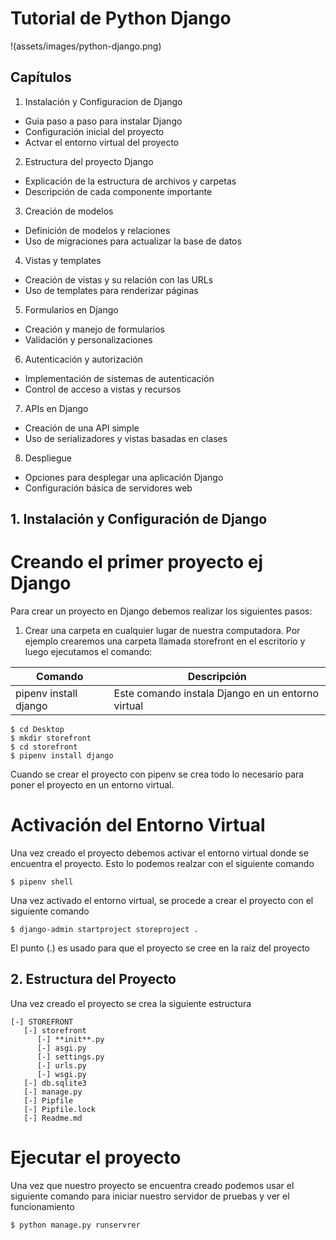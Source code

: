 # Tutorial de Python Django

!(assets/images/python-django.png)

## Capítulos

1. Instalación y Configuracion de Django

- Guia paso a paso para instalar Django
- Configuración inicial del proyecto
- Actvar el entorno virtual del proyecto

2. Estructura del proyecto Django

- Explicación de la estructura de archivos y carpetas
- Descripción de cada componente importante

3. Creación de modelos

- Definición de modelos y relaciones
- Uso de migraciones para actualizar la base de datos

4. Vistas y templates

- Creación de vistas y su relación con las URLs
- Uso de templates para renderizar páginas

5. Formularios en Django

- Creación y manejo de formularios
- Validación y personalizaciones

6. Autenticación y autorización

- Implementación de sistemas de autenticación
- Control de acceso a vistas y recursos

7. APIs en Django

- Creación de una API simple
- Uso de serializadores y vistas basadas en clases

8. Despliegue

- Opciones para desplegar una aplicación Django
- Configuración básica de servidores web

## 1. Instalación y Configuración de Django

# Creando el primer proyecto ej Django

Para crear un proyecto en Django debemos realizar los siguientes pasos:

1. Crear una carpeta en cualquier lugar de nuestra computadora. Por ejemplo
   crearemos una carpeta llamada storefront en el escritorio y luego ejecutamos
   el comando:

| Comando               | Descripción                                       |
| --------------------- | ------------------------------------------------- |
| pipenv install django | Este comando instala Django en un entorno virtual |

```
$ cd Desktop
$ mkdir storefront
$ cd storefront
$ pipenv install django
```

Cuando se crear el proyecto con pipenv se crea todo lo necesario para poner el
proyecto en un entorno virtual.

# Activación del Entorno Virtual

Una vez creado el proyecto debemos activar el entorno virtual donde se encuentra
el proyecto. Esto lo podemos realzar con el siguiente comando

```
$ pipenv shell
```

Una vez activado el entorno virtual, se procede a crear el proyecto con el
siguiente comando

```
$ django-admin startproject storeproject .
```

El punto (.) es usado para que el proyecto se cree en la raiz del proyecto

## 2. Estructura del Proyecto

Una vez creado el proyecto se crea la siguiente estructura

```
[-] STOREFRONT
   [-] storefront
      [-] **init**.py
      [-] asgi.py
      [-] settings.py
      [-] urls.py
      [-] wsgi.py
   [-] db.sqlite3
   [-] manage.py
   [-] Pipfile
   [-] Pipfile.lock
   [-] Readme.md
```

# Ejecutar el proyecto

Una vez que nuestro proyecto se encuentra creado podemos usar el siguiente
comando para iniciar nuestro servidor de pruebas y ver el funcionamiento

```
$ python manage.py runservrer
```
